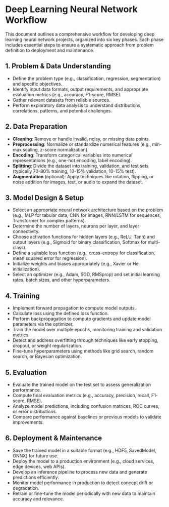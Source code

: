 # Deep Learning Neural Network Workflow

This document outlines a comprehensive workflow for developing deep learning neural network projects, organized into six key phases. Each phase includes essential steps to ensure a systematic approach from problem definition to deployment and maintenance.

## 1. Problem & Data Understanding

- Define the problem type (e.g., classification, regression, segmentation) and specific objectives.
- Identify input data formats, output requirements, and appropriate evaluation metrics (e.g., accuracy, F1-score, RMSE).
- Gather relevant datasets from reliable sources.
- Perform exploratory data analysis to understand distributions, correlations, patterns, and potential challenges.

## 2. Data Preparation

- **Cleaning**: Remove or handle invalid, noisy, or missing data points.
- **Preprocessing**: Normalize or standardize numerical features (e.g., min-max scaling, z-score normalization).
- **Encoding**: Transform categorical variables into numerical representations (e.g., one-hot encoding, label encoding).
- **Splitting**: Divide the dataset into training, validation, and test sets (typically 70-80% training, 10-15% validation, 10-15% test).
- **Augmentation** (optional): Apply techniques like rotation, flipping, or noise addition for images, text, or audio to expand the dataset.

## 3. Model Design & Setup

- Select an appropriate neural network architecture based on the problem (e.g., MLP for tabular data, CNN for images, RNN/LSTM for sequences, Transformer for complex patterns).
- Determine the number of layers, neurons per layer, and layer connectivity.
- Choose activation functions for hidden layers (e.g., ReLU, Tanh) and output layers (e.g., Sigmoid for binary classification, Softmax for multi-class).
- Define a suitable loss function (e.g., cross-entropy for classification, mean squared error for regression).
- Initialize weights and biases appropriately (e.g., Xavier or He initialization).
- Select an optimizer (e.g., Adam, SGD, RMSprop) and set initial learning rates, batch sizes, and other hyperparameters.

## 4. Training

- Implement forward propagation to compute model outputs.
- Calculate loss using the defined loss function.
- Perform backpropagation to compute gradients and update model parameters via the optimizer.
- Train the model over multiple epochs, monitoring training and validation metrics.
- Detect and address overfitting through techniques like early stopping, dropout, or weight regularization.
- Fine-tune hyperparameters using methods like grid search, random search, or Bayesian optimization.

## 5. Evaluation

- Evaluate the trained model on the test set to assess generalization performance.
- Compute final evaluation metrics (e.g., accuracy, precision, recall, F1-score, RMSE).
- Analyze model predictions, including confusion matrices, ROC curves, or error distributions.
- Compare performance against baselines or previous models to validate improvements.

## 6. Deployment & Maintenance

- Save the trained model in a suitable format (e.g., HDF5, SavedModel, ONNX) for future use.
- Deploy the model to a production environment (e.g., cloud services, edge devices, web APIs).
- Develop an inference pipeline to process new data and generate predictions efficiently.
- Monitor model performance in production to detect concept drift or degradation.
- Retrain or fine-tune the model periodically with new data to maintain accuracy and relevance.
